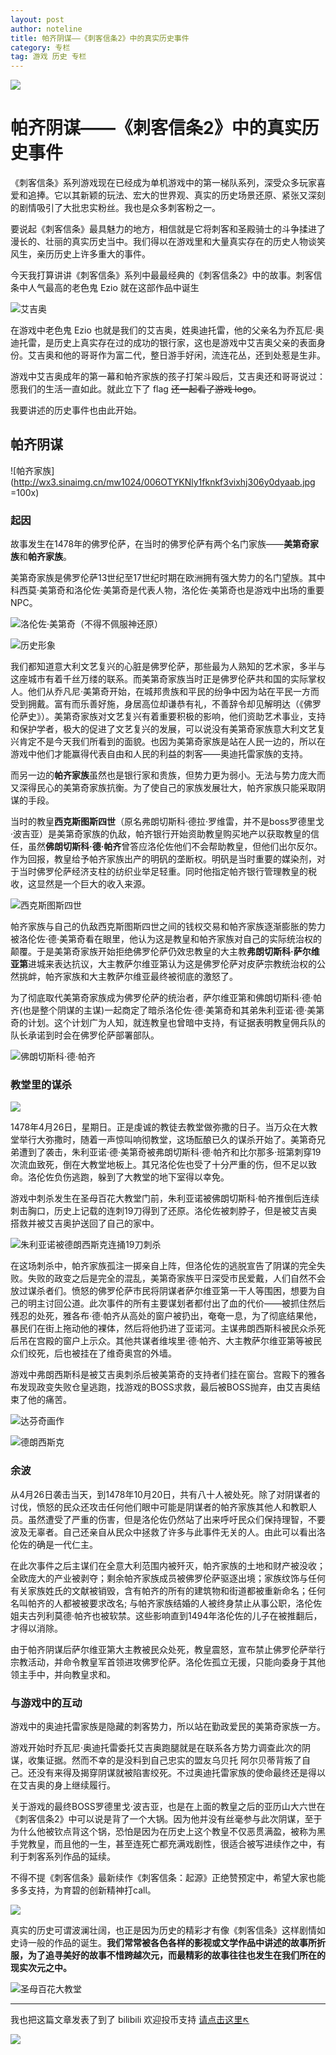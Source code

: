 ```yaml
---
layout: post
author: noteline
title: 帕齐阴谋——《刺客信条2》中的真实历史事件
category: 专栏
tag: 游戏 历史 专栏
---
```

![](http://wx4.sinaimg.cn/mw690/006OTYKNly1fknkf4pbfpj31kw0tqdy6.jpg)

# 帕齐阴谋——《刺客信条2》中的真实历史事件
《刺客信条》系列游戏现在已经成为单机游戏中的第一梯队系列，深受众多玩家喜爱和追捧。它以其新颖的玩法、宏大的世界观、真实的历史场景还原、紧张又深刻的剧情吸引了大批忠实粉丝。我也是众多刺客粉之一。

要说起《刺客信条》最具魅力的地方，相信就是它将刺客和圣殿骑士的斗争揉进了漫长的、壮丽的真实历史当中。我们得以在游戏里和大量真实存在的历史人物谈笑风生，亲历历史上许多重大的事件。

 今天我打算讲讲《刺客信条》系列中最最经典的《刺客信条2》中的故事。刺客信条中人气最高的老色鬼 Ezio 就在这部作品中诞生
 
 ![艾吉奥](http://wx3.sinaimg.cn/mw690/006OTYKNly1fknkf3v1vij30dw09ngm0.jpg)
 
 在游戏中老色鬼 Ezio 也就是我们的艾吉奥，姓奥迪托雷，他的父亲名为乔瓦尼·奥迪托雷，是历史上真实存在过的成功的银行家，这也是游戏中艾吉奥父亲的表面身份。艾吉奥和他的哥哥作为富二代，整日游手好闲，流连花丛，还到处惹是生非。

 游戏中艾吉奥成年的第一幕和帕齐家族的孩子打架斗殴后，艾吉奥还和哥哥说过：愿我们的生活一直如此。就此立下了 flag ~~还一起看了游戏 logo~~。

 我要讲述的历史事件也由此开始。
 
## 帕齐阴谋
 
 ![帕齐家族](http://wx3.sinaimg.cn/mw1024/006OTYKNly1fknkf3vixhj306y0dyaab.jpg =100x)
 
### 起因
 故事发生在1478年的佛罗伦萨，在当时的佛罗伦萨有两个名门家族——**美第奇家族**和**帕齐家族**。

美第奇家族是佛罗伦萨13世纪至17世纪时期在欧洲拥有强大势力的名门望族。其中科西莫·美第奇和洛伦佐·美第奇是代表人物，洛伦佐·美第奇也是游戏中出场的重要NPC。

![洛伦佐·美第奇（不得不佩服神还原）](http://wx4.sinaimg.cn/large/006OTYKNly1fknkf3whpwj305p08c3zj.jpg)      				    

![历史形象](http://wx4.sinaimg.cn/large/006OTYKNly1fknktovu99j3064080mxe.jpg)

我们都知道意大利文艺复兴的心脏是佛罗伦萨，那些最为人熟知的艺术家，多半与这座城市有着千丝万缕的联系。而美第奇家族当时正是佛罗伦萨共和国的实际掌权人。他们从乔凡尼·美第奇开始，在城邦贵族和平民的纷争中因为站在平民一方而受到拥戴。富有而乐善好施，身居高位却谦恭有礼，不善辞令却见解明达（《佛罗伦萨史》）。美第奇家族对文艺复兴有着重要积极的影响，他们资助艺术事业，支持和保护学者，极大的促进了文艺复兴的发展，可以说没有美第奇家族意大利文艺复兴肯定不是今天我们所看到的面貌。也因为美第奇家族是站在人民一边的，所以在游戏中他们才能赢得代表自由和人民的利益的刺客——奥迪托雷家族的支持。

而另一边的**帕齐家族**虽然也是银行家和贵族，但势力更为弱小。无法与势力庞大而又深得民心的美第奇家族抗衡。为了使自己的家族发展壮大，帕齐家族只能采取阴谋的手段。

 当时的教皇**西克斯图斯四世**（原名弗朗切斯科·德拉·罗维雷，并不是boss罗德里戈·波吉亚）是美第奇家族的仇敌，帕齐银行开始资助教皇购买地产以获取教皇的信任，虽然**佛朗切斯科·德·帕齐**曾答应洛伦佐他们不会帮助教皇，但他们出尔反尔。作为回报，教皇给予帕齐家族出产的明矾的垄断权。明矾是当时重要的媒染剂，对于当时佛罗伦萨经济支柱的纺织业举足轻重。同时他指定帕齐银行管理教皇的税收，这显然是一个巨大的收入来源。
 
 ![西克斯图斯四世](http://wx4.sinaimg.cn/mw1024/006OTYKNly1fknkf3zlybj3078096n17.jpg)
 
帕齐家族与自己的仇敌西克斯图斯四世之间的钱权交易和帕齐家族逐渐膨胀的势力被洛伦佐·德·美第奇看在眼里，他认为这是教皇和帕齐家族对自己的实际统治权的颠覆。于是美第奇家族开始拒绝佛罗伦萨仍效忠教皇的大主教**弗朗切斯科·萨尔维亚第**进城来表达抗议，大主教萨尔维亚第认为这是佛罗伦萨对皮萨宗教统治权的公然挑衅，帕齐家族和大主教萨尔维亚最终被彻底的激怒了。

为了彻底取代美第奇家族成为佛罗伦萨的统治者，萨尔维亚第和佛朗切斯科·德·帕齐(也是整个阴谋的主谋)一起商定了暗杀洛伦佐·德·美第奇和其弟朱利亚诺·德·美第奇的计划。这个计划广为人知，就连教皇也曾暗中支持，有证据表明教皇佣兵队的队长承诺到时会在佛罗伦萨部署部队。

![佛朗切斯科·德·帕齐](http://wx1.sinaimg.cn/mw1024/006OTYKNly1fknkf3v4opj307n0h7mxm.jpg)

### 教堂里的谋杀

![](http://wx4.sinaimg.cn/mw1024/006OTYKNly1fknkf6pnjpj30wx0jc7wh.jpg)

1478年4月26日，星期日。正是虔诚的教徒去教堂做弥撒的日子。当万众在大教堂举行大弥撒时，随着一声惊叫响彻教堂，这场酝酿已久的谋杀开始了。美第奇兄弟遭到了袭击，朱利亚诺·德·美第奇被弗朗切斯科·德·帕齐和比尔那多·班第刺穿19次流血致死，倒在大教堂地板上。其兄洛伦佐也受了十分严重的伤，但不足以致命。洛伦佐负伤逃跑，躲到了大教堂的地下室得以幸免。

 

游戏中刺杀发生在圣母百花大教堂门前，朱利亚诺被佛朗切斯科·帕齐推倒后连续刺击胸口，历史上记载的连刺19刀得到了还原。洛伦佐被刺脖子，但是被艾吉奥搭救并被艾吉奥护送回了自己的家中。

![朱利亚诺被德朗西斯克连捅19刀刺杀](http://wx1.sinaimg.cn/mw1024/006OTYKNly1fknkf6ds4lj30y90i47wh.jpg)

在这场刺杀中，帕齐家族孤注一掷亲自上阵，但洛伦佐的逃脱宣告了阴谋的完全失败。失败的政变之后是完全的混乱，美第奇家族平日深受市民爱戴，人们自然不会放过谋杀者们。愤怒的佛罗伦萨市民将阴谋者萨尔维亚第一干人等围困，想要为自己的明主讨回公道。此次事件的所有主要谋划者都付出了血的代价——被抓住然后残忍的处死，雅各布·德·帕齐从高处的窗户被扔出，奄奄一息，为了彻底结果他，暴民们在街上拖动他的裸体，然后将他扔进了亚诺河。主谋弗朗西斯科被民众杀死后吊在宫殿的窗户上示众。其他共谋者维埃里·德·帕齐、大主教萨尔维亚第等被民众们绞死，后也被挂在了维奇奥宫的外墙。

 

游戏中弗朗西斯科是被艾吉奥刺杀后被美第奇的支持者们挂在窗台。宫殿下的雅各布发现政变失败仓皇逃跑，找游戏的BOSS求救，最后被BOSS抛弃，由艾吉奥结束了他的痛苦。

![达芬奇画作](http://wx1.sinaimg.cn/mw1024/006OTYKNly1fknl27ewg4j30960ny0wh.jpg)

![德朗西斯克](http://wx3.sinaimg.cn/mw1024/006OTYKNly1fknl27maz6j30vz0i0dvi.jpg)

### 余波

从4月26日袭击当天，到1478年10月20日，共有八十人被处死。除了对阴谋者的讨伐，愤怒的民众还攻击任何他们眼中可能是阴谋者的帕齐家族其他人和教职人员。虽然遭受了严重的伤害，但是洛伦佐仍然站了出来呼吁民众们保持理智，不要波及无辜者。自己还亲自从民众中拯救了许多与此事件无关的人。由此可以看出洛伦佐的确是一代仁主。

在此次事件之后主谋们在全意大利范围内被歼灭，帕齐家族的土地和财产被没收；全欧庞大的产业被剥夺；剩余帕齐家族成员被佛罗伦萨驱逐出境；家族纹饰与任何有关家族姓氏的文献被销毁，含有帕齐的所有的建筑物和街道都被重新命名；任何名叫帕齐的人都被被要求改名; 与帕齐家族结婚的人被终身禁止从事公职，洛伦佐姐夫古列利莫德·帕齐也被软禁。这些影响直到1494年洛伦佐的儿子在被推翻后，才得以消除。

由于帕齐阴谋后萨尔维亚第大主教被民众处死，教皇震怒，宣布禁止佛罗伦萨举行宗教活动，并命令教皇军首领进攻佛罗伦萨。洛伦佐孤立无援，只能向委身于其他领主手中，并向教皇求和。

### 与游戏中的互动

游戏中的奥迪托雷家族是隐藏的刺客势力，所以站在勤政爱民的美第奇家族一方。

游戏开始时乔瓦尼·奥迪托雷委托艾吉奥跑腿就是在联系各方势力调查此次的阴谋，收集证据。然而不幸的是没料到自己忠实的盟友乌贝托 阿尔贝蒂背叛了自己。还没有来得及揭穿阴谋就被陷害绞死。不过奥迪托雷家族的使命最终还是得以在艾吉奥的身上继续履行。

关于游戏的最终BOSS罗德里戈·波吉亚，也是在上面的教皇之后的亚历山大六世在《刺客信条2》中可以说是背了一个大锅。因为他并没有丝毫参与此次阴谋，至于为什么他被钦点背这个锅，恐怕是因为在历史上这个教皇不仅恶贯满盈，被称为黑手党教皇，而且他的一生，甚至连死亡都充满戏剧性，很适合被写进续作之中，有利于刺客系列作品的延续。


不得不提《刺客信条》最新续作《刺客信条：起源》正绝赞预定中，希望大家也能多多支持，为育碧的创新精神打call。

![](http://wx3.sinaimg.cn/mw1024/006OTYKNly1fknl560fouj31hc0u0k2f.jpg)

真实的历史可谓波澜壮阔，也正是因为历史的精彩才有像《刺客信条》这样剧情如史诗一般的作品的诞生。**我们常常被各色各样的影视或文学作品中讲述的故事所折服，为了追寻美好的故事不惜跨越次元，而最精彩的故事往往也发生在我们所在的现实次元之中。**

![圣母百花大教堂](http://wx2.sinaimg.cn/mw1024/006OTYKNly1fknl55oc5nj30xc0m9acv.jpg)

  
  

***
我也把这篇文章发表了到了 bilibili 欢迎投币支持    [请点击这里↖](https://www.bilibili.com/read/cv39442)
	  
	  
  
![](http://wx2.sinaimg.cn/mw1024/006OTYKNly1fknl56qo7fj31kw0amaxt.jpg)



